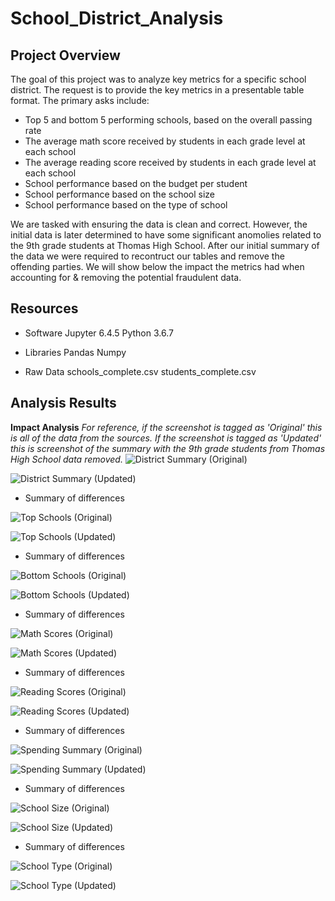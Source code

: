 # School_District_Analysis

## Project Overview
The goal of this project was to analyze key metrics for a specific school district. The request is to provide the key metrics in a presentable table format. The primary asks include:

- Top 5 and bottom 5 performing schools, based on the overall passing rate
- The average math score received by students in each grade level at each school
- The average reading score received by students in each grade level at each school
- School performance based on the budget per student
- School performance based on the school size 
- School performance based on the type of school

We are tasked with ensuring the data is clean and correct. However, the initial data is later determined to have some significant anomolies related to the 9th grade students at Thomas High School. After our initial summary of the data we were required to recontruct our tables and remove the offending parties.
We will show below the impact the metrics had when accounting for & removing the potential fraudulent data.

## Resources
- Software
Jupyter 6.4.5
Python 3.6.7

- Libraries
Pandas
Numpy

- Raw Data
schools_complete.csv
students_complete.csv

## Analysis Results
**Impact Analysis**
*For reference, if the screenshot is tagged as 'Original' this is all of the data from the sources. If the screenshot is tagged as 'Updated' this is screenshot of the summary with the 9th grade students from Thomas High School data removed.*
![District Summary (Original)](https://github.com/gonzalesbarrett/School_District_Analysis/blob/main/PNGs/District%20Summary%20(Old).png)

![District Summary (Updated)](https://github.com/gonzalesbarrett/School_District_Analysis/blob/main/PNGs/District%20Summary%20(New).png)

- Summary of differences

![Top Schools (Original)](https://github.com/gonzalesbarrett/School_District_Analysis/blob/main/PNGs/Top%20Schools%20(Old).png)

![Top Schools (Updated)](https://github.com/gonzalesbarrett/School_District_Analysis/blob/main/PNGs/District%20Summary%20(New).png)

- Summary of differences

![Bottom Schools (Original)](https://github.com/gonzalesbarrett/School_District_Analysis/blob/main/PNGs/Bottom%20Schools%20(Old).png)

![Bottom Schools (Updated)](https://github.com/gonzalesbarrett/School_District_Analysis/blob/main/PNGs/Bottom%20Schools%20(New).png)

- Summary of differences

![Math Scores (Original)](https://github.com/gonzalesbarrett/School_District_Analysis/blob/main/PNGs/Math%20Scores%20(Old).png)

![Math Scores (Updated)](https://github.com/gonzalesbarrett/School_District_Analysis/blob/main/PNGs/Math%20Scores%20(New).png)

- Summary of differences

![Reading Scores (Original)](https://github.com/gonzalesbarrett/School_District_Analysis/blob/main/PNGs/Reading%20Scores%20(Old).png)

![Reading Scores (Updated)](https://github.com/gonzalesbarrett/School_District_Analysis/blob/main/PNGs/Reading%20Scores%20(New).png)

- Summary of differences

![Spending Summary (Original)](https://github.com/gonzalesbarrett/School_District_Analysis/blob/main/PNGs/Spending%20Summary%20(Old).png)

![Spending Summary (Updated)](https://github.com/gonzalesbarrett/School_District_Analysis/blob/main/PNGs/Spending%20Summary%20(New).png)

- Summary of differences

![School Size (Original)](https://github.com/gonzalesbarrett/School_District_Analysis/blob/main/PNGs/School%20Size%20(Old).png)

![School Size (Updated)](https://github.com/gonzalesbarrett/School_District_Analysis/blob/main/PNGs/School%20Size%20(New).png)

- Summary of differences

![School Type (Original)](https://github.com/gonzalesbarrett/School_District_Analysis/blob/main/PNGs/School%20Type%20(Old).png)

![School Type (Updated)](https://github.com/gonzalesbarrett/School_District_Analysis/blob/main/PNGs/School%20Type%20(New).png)



